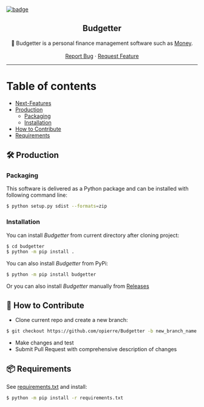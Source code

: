 [![badge](https://img.shields.io/endpoint?url=https://gist.githubusercontent.com/opierre/da061024a6dc8c3dcaf32f4e79abf032/raw/pylint.json)](https://github.com/opierre/Budgetter/actions/workflows/pylint.yml)
<br />
<div align="center">
  <h2 align="center">Budgetter</h2>
  <p align="center">
    🧾 Budgetter is a personal finance management software such as <a href="https://en.wikipedia.org/wiki/Microsoft_Money">Money</a>.
    <br />
    <br />
    <a href="https://github.com/opierre/Budgetter/issues">Report Bug</a>
    ·
    <a href="https://github.com/opierre/Budgetter/issues">Request Feature</a>
  </p>
</div>

---
Table of contents
=================

* [Next-Features](#next-features)
* [Production](#production)
    * [Packaging](#packaging)
    * [Installation](#installing)
* [How to Contribute](#howtocontribute)
* [Requirements](#requirements)

## <a name="production"></a> 🛠️ Production

### <a name="packaging"></a> Packaging

This software is delivered as a Python package and can be installed with following command line:

```bash
$ python setup.py sdist --formats=zip
```

### <a name="installing"></a> Installation

You can install *Budgetter* from current directory after cloning project:

```bash
$ cd budgetter
$ python -m pip install .
```

You can also install *Budgetter* from PyPi:

```bash
$ python -m pip install budgetter
```

Or you can also install *Budgetter* manually from [Releases](https://github.com/opierre/Budgetter/releases)

## <a name="howtocontribute"></a> 🧪 How to Contribute

* Clone current repo and create a new branch:

```bash
$ git checkout https://github.com/opierre/Budgetter -b new_branch_name
```

* Make changes and test
* Submit Pull Request with comprehensive description of changes

## <a name="requirements"></a> 📦 Requirements

See [requirements.txt](requirements.txt) and install:

```bash
$ python -m pip install -r requirements.txt
```
